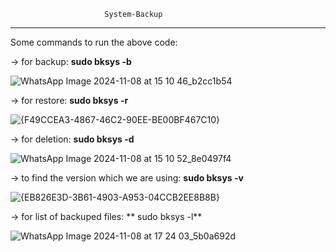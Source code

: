                          ﻿System-Backup
----------------------------------------------------------------

Some commands to run the above code:

-> for backup:
    **sudo bksys -b**
  
![WhatsApp Image 2024-11-08 at 15 10 46_b2cc1b54](https://github.com/user-attachments/assets/2b5e1b18-7c38-4105-86a1-f4fb80bd89bc)



-> for restore:
   **sudo bksys -r**
    
![{F49CCEA3-4867-46C2-90EE-BE00BF467C10}](https://github.com/user-attachments/assets/c90d43ff-e8f4-4757-ac32-943d9a02f345)



-> for deletion:
   **sudo bksys -d**
    
![WhatsApp Image 2024-11-08 at 15 10 52_8e0497f4](https://github.com/user-attachments/assets/97e6a0f6-6438-40d3-9c26-13bc9dcfe059)



-> to find the version which we are using:
   **sudo bksys -v**
    
![{EB826E3D-3B61-4903-A953-04CCB2EE8B8B}](https://github.com/user-attachments/assets/615019bd-5551-4ed4-b920-aa99bbfda425)



-> for list of backuped files:
   ** sudo bksys -l**
    
![WhatsApp Image 2024-11-08 at 17 24 03_5b0a692d](https://github.com/user-attachments/assets/f656edf9-7c2d-41cd-ab13-c6da8db2877f)
